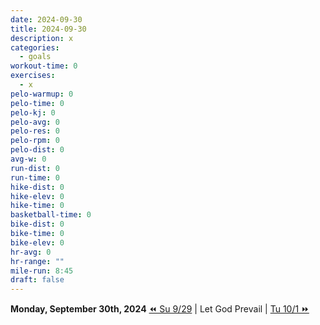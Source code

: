 ```yaml
---
date: 2024-09-30
title: 2024-09-30
description: x
categories:
  - goals
workout-time: 0
exercises:
  - x
pelo-warmup: 0
pelo-time: 0
pelo-kj: 0
pelo-avg: 0
pelo-res: 0
pelo-rpm: 0
pelo-dist: 0
avg-w: 0
run-dist: 0
run-time: 0
hike-dist: 0
hike-elev: 0
hike-time: 0
basketball-time: 0
bike-dist: 0
bike-time: 0
bike-elev: 0
hr-avg: 0
hr-range: ""
mile-run: 8:45
draft: false
---
```

**Monday, September 30th, 2024**
[⏪ Su 9/29](goals/2024-09-29) | Let God Prevail | [Tu 10/1 ⏩](goals/2024-10-01)


